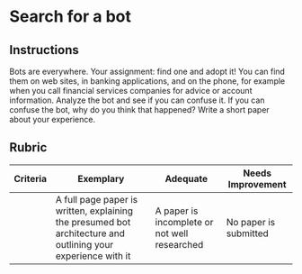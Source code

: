 # Search for a bot

## Instructions

Bots are everywhere. Your assignment: find one and adopt it! You can find them on web sites, in banking applications, and on the phone, for example when you call financial services companies for advice or account information. Analyze the bot and see if you can confuse it. If you can confuse the bot, why do you think that happened? Write a short paper about your experience.

## Rubric

| Criteria | Exemplary                                                                                                     | Adequate                                     | Needs Improvement     |
| -------- | ------------------------------------------------------------------------------------------------------------- | -------------------------------------------- | --------------------- |
|          | A full  page paper is written, explaining the presumed bot architecture and outlining your experience with it | A paper is incomplete or not well researched | No paper is submitted |
